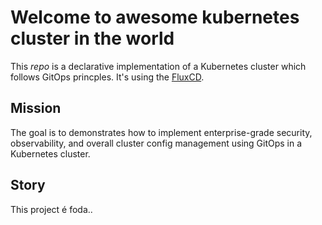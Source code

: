 # Welcome to awesome kubernetes cluster in the world

This *repo* is a declarative implementation of a Kubernetes cluster which follows GitOps princples. It's using the [FluxCD](https://toolkit.fluxcd.io/get-started/).

## Mission

The goal is to demonstrates how to implement enterprise-grade security, observability, and overall cluster config management using GitOps in a Kubernetes cluster.

## Story

This project é foda..